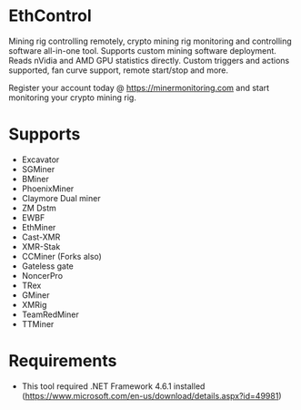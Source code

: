 # EthControl
Mining rig controlling remotely, crypto mining rig monitoring and controlling software all-in-one tool. Supports custom mining software deployment. Reads nVidia and AMD GPU statistics directly. Custom triggers and actions supported, fan curve support, remote start/stop and more.

Register your account today @ https://minermonitoring.com and start monitoring your crypto mining rig.

# Supports

- Excavator
- SGMiner
- BMiner
- PhoenixMiner
- Claymore Dual miner
- ZM Dstm
- EWBF
- EthMiner
- Cast-XMR
- XMR-Stak
- CCMiner (Forks also)
- Gateless gate
- NoncerPro
- TRex
- GMiner
- XMRig
- TeamRedMiner
- TTMiner

# Requirements

- This tool required .NET Framework 4.6.1 installed (https://www.microsoft.com/en-us/download/details.aspx?id=49981)

